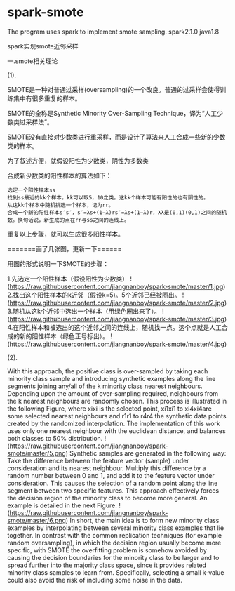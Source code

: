 # spark-smote
The program uses spark to implement smote sampling.
spark2.1.0
java1.8


  spark实现smote近邻采样

一.smote相关理论

(1).

SMOTE是一种对普通过采样(oversampling)的一个改良。普通的过采样会使得训练集中有很多重复的样本。

SMOTE的全称是Synthetic Minority Over-Sampling Technique，译为“人工少数类过采样法”。

SMOTE没有直接对少数类进行重采样，而是设计了算法来人工合成一些新的少数类的样本。

为了叙述方便，就假设阳性为少数类，阴性为多数类

合成新少数类的阳性样本的算法如下：

    选定一个阳性样本ss
    找到ss最近的kk个样本，kk可以取5，10之类。这kk个样本可能有阳性的也有阴性的。
    从这kk个样本中随机挑选一个样本，记为rr。
    合成一个新的阳性样本s′s′，s′=λs+(1−λ)rs′=λs+(1−λ)r，λλ是(0,1)(0,1)之间的随机数。换句话说，新生成的点在rr与ss之间的连线上。

 

重复以上步骤，就可以生成很多阳性样本。

=======画了几张图，更新一下======

用图的形式说明一下SMOTE的步骤：

1.先选定一个阳性样本（假设阳性为少数类）
!(https://raw.githubusercontent.com/jiangnanboy/spark-smote/master/1.jpg)
2.找出这个阳性样本的k近邻（假设k=5)。5个近邻已经被圈出。
!(https://raw.githubusercontent.com/jiangnanboy/spark-smote/master/2.jpg)
3.随机从这k个近邻中选出一个样本（用绿色圈出来了）。
!(https://raw.githubusercontent.com/jiangnanboy/spark-smote/master/3.jpg)
4.在阳性样本和被选出的这个近邻之间的连线上，随机找一点。这个点就是人工合成的新的阳性样本（绿色正号标出）。
!(https://raw.githubusercontent.com/jiangnanboy/spark-smote/master/4.jpg)

(2).

With this approach, the positive class is over-sampled by taking each minority class sample and introducing synthetic examples along the line segments joining any/all of the k minority class nearest neighbours. Depending upon the amount of over-sampling required, neighbours from the k nearest neighbours are randomly chosen. This process is illustrated in the following Figure, where xixi is the selected point, xi1xi1 to xi4xi4are some selected nearest neighbours and r1r1 to r4r4 the synthetic data points created by the randomized interpolation. The implementation of this work uses only one nearest neighbour with the euclidean distance, and balances both classes to 50% distribution.
!(https://raw.githubusercontent.com/jiangnanboy/spark-smote/master/5.png)
Synthetic samples are generated in the following way: Take the difference between the feature vector (sample) under consideration and its nearest neighbour. Multiply this difference by a random number between 0 and 1, and add it to the feature vector under consideration. This causes the selection of a random point along the line segment between two specific features. This approach effectively forces the decision region of the minority class to become more general. An example is detailed in the next Figure.
!(https://raw.githubusercontent.com/jiangnanboy/spark-smote/master/6.png)
In short, the main idea is to form new minority class examples by interpolating between several minority class examples that lie together. In contrast with the common replication techniques (for example random oversampling), in which the decision region usually become more specific, with SMOTE the overfitting problem is somehow avoided by causing the decision boundaries for the minority class to be larger and to spread further into the majority class space, since it provides related minority class samples to learn from. Specifically, selecting a small k-value could also avoid the risk of including some noise in the data.
